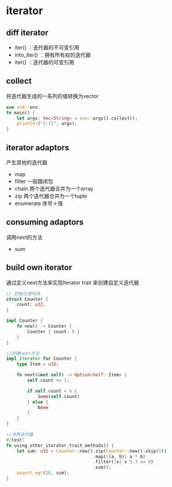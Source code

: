 # iterator

## diff iterator

* iter\(\) ：迭代器的不可变引用
* into\_iter\(\) ：拥有所有权的迭代器
* iter\(\) ：迭代器的可变引用

## collect

将迭代器生成的一系列的值转换为vector

```rust
use std::env;
fn main() {
    let args: Vec<String> = env::args().collect();
    println!("{:?}", args);
}
```

## iterator adaptors

产生其他的迭代器

* map
* filter 一般跟闭包
* chain 两个迭代器合并为一个array
* zip 两个迭代器合并为一个tuple
* enumerate 序号＋值

## consuming adaptors

调用next的方法

* sum

## build own iterator

通过定义next方法来实现Iterator trait 来创建自定义迭代器

```rust
// 初始化结构体
struct Counter {
    count: u32,
}

impl Counter {
    fn new() -> Counter {
        Counter { count: 0 }
    }
}

//创建next方法
impl Iterator for Counter {
    type Item = u32;

    fn next(&mut self) -> Option<Self::Item> {
        self.count += 1;

        if self.count < 6 {
            Some(self.count)
        } else {
            None
        }
    }
}

//消费迭代器
#[test]
fn using_other_iterator_trait_methods() {
    let sum: u32 = Counter::new().zip(Counter::new().skip(1))
                                 .map(|(a, b)| a * b)
                                 .filter(|x| x % 3 == 0)
                                 .sum();
    assert_eq!(18, sum);
}
```

